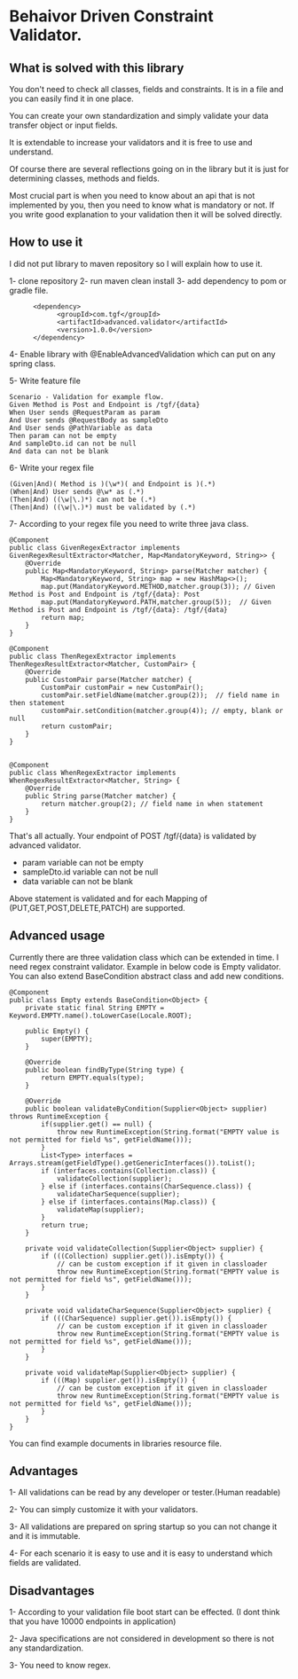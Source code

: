 # Behaivor Driven Constraint Validator.

## What is solved with this library

You don't need to check all classes, fields and constraints. It is in a file and you can easily find it in one place.

You can create your own standardization and simply validate your data transfer object or input fields.

It is extendable to increase your validators and it is free to use and understand.

Of course there are several reflections going on in the library but it is just for determining classes, methods and fields.

Most crucial part is when you need to know about an api that is not implemented by you, then you need to know what is mandatory or not. 
If you write good explanation to your validation then it will be solved directly.

## How to use it

I did not put library to maven repository so I will explain how to use it.

1- clone repository
2- run maven clean install
3- add dependency to pom or gradle file.

```
      <dependency>
            <groupId>com.tgf</groupId>
            <artifactId>advanced.validator</artifactId>
            <version>1.0.0</version>
      </dependency>
```
4- Enable library with @EnableAdvancedValidation which can put on any spring class.

5- Write feature file

```
Scenario - Validation for example flow.
Given Method is Post and Endpoint is /tgf/{data}
When User sends @RequestParam as param
And User sends @RequestBody as sampleDto
And User sends @PathVariable as data
Then param can not be empty
And sampleDto.id can not be null
And data can not be blank
```

6- Write your regex file
```
(Given|And)( Method is )(\w*)( and Endpoint is )(.*)
(When|And) User sends @\w* as (.*)
(Then|And) ((\w|\.)*) can not be (.*)
(Then|And) ((\w|\.)*) must be validated by (.*)
```

7- According to your regex file you need to write three java class.

```
@Component
public class GivenRegexExtractor implements GivenRegexResultExtractor<Matcher, Map<MandatoryKeyword, String>> {
    @Override
    public Map<MandatoryKeyword, String> parse(Matcher matcher) {
        Map<MandatoryKeyword, String> map = new HashMap<>();
        map.put(MandatoryKeyword.METHOD,matcher.group(3)); // Given Method is Post and Endpoint is /tgf/{data}: Post
        map.put(MandatoryKeyword.PATH,matcher.group(5));  // Given Method is Post and Endpoint is /tgf/{data}: /tgf/{data}
        return map;
    }
}

@Component
public class ThenRegexExtractor implements ThenRegexResultExtractor<Matcher, CustomPair> {
    @Override
    public CustomPair parse(Matcher matcher) {
        CustomPair customPair = new CustomPair();
        customPair.setFieldName(matcher.group(2));  // field name in then statement
        customPair.setCondition(matcher.group(4)); // empty, blank or null
        return customPair;
    }
}


@Component
public class WhenRegexExtractor implements WhenRegexResultExtractor<Matcher, String> {
    @Override
    public String parse(Matcher matcher) {
        return matcher.group(2); // field name in when statement
    }
}
```

That's all actually. Your endpoint of POST /tgf/{data} is validated by advanced validator.
 * param variable can not be empty
 * sampleDto.id variable can not be null
 * data variable can not be blank

Above statement is validated and for each Mapping of (PUT,GET,POST,DELETE,PATCH) are supported.

## Advanced usage

Currently there are three validation class which can be extended in time. I need regex constraint validator.
Example in below code is Empty validator.
You can also extend BaseCondition abstract class and add new conditions.

```
@Component
public class Empty extends BaseCondition<Object> {
    private static final String EMPTY = Keyword.EMPTY.name().toLowerCase(Locale.ROOT);

    public Empty() {
        super(EMPTY);
    }

    @Override
    public boolean findByType(String type) {
        return EMPTY.equals(type);
    }

    @Override
    public boolean validateByCondition(Supplier<Object> supplier) throws RuntimeException {
        if(supplier.get() == null) {
            throw new RuntimeException(String.format("EMPTY value is not permitted for field %s", getFieldName()));
        }
        List<Type> interfaces = Arrays.stream(getFieldType().getGenericInterfaces()).toList();
        if (interfaces.contains(Collection.class)) {
            validateCollection(supplier);
        } else if (interfaces.contains(CharSequence.class)) {
            validateCharSequence(supplier);
        } else if (interfaces.contains(Map.class)) {
            validateMap(supplier);
        }
        return true;
    }

    private void validateCollection(Supplier<Object> supplier) {
        if (((Collection) supplier.get()).isEmpty()) {
            // can be custom exception if it given in classloader
            throw new RuntimeException(String.format("EMPTY value is not permitted for field %s", getFieldName()));
        }
    }

    private void validateCharSequence(Supplier<Object> supplier) {
        if (((CharSequence) supplier.get()).isEmpty()) {
            // can be custom exception if it given in classloader
            throw new RuntimeException(String.format("EMPTY value is not permitted for field %s", getFieldName()));
        }
    }

    private void validateMap(Supplier<Object> supplier) {
        if (((Map) supplier.get()).isEmpty()) {
            // can be custom exception if it given in classloader
            throw new RuntimeException(String.format("EMPTY value is not permitted for field %s", getFieldName()));
        }
    }
}
```


You can find example documents in libraries resource file.


## Advantages

1- All validations can be read by any developer or tester.(Human readable)

2- You can simply customize it with your validators.

3- All validations are prepared on spring startup so you can not change it and it is immutable.

4- For each scenario it is easy to use and it is easy to understand which fields are validated.

## Disadvantages

1- According to your validation file boot start can be effected. (I dont think that you have 10000 endpoints in application)

2- Java specifications are not considered in development so there is not any standardization.

3- You need to know regex.

